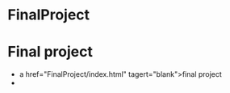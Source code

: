 # FinalProject

<h1> Final project</h1>

<ul>
    <li>a href="FinalProject/index.html" tagert="blank">final project</a><li>
<ul>    